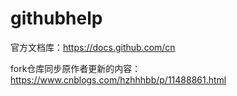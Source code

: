 # githubhelp
官方文档库：https://docs.github.com/cn

fork仓库同步原作者更新的内容：https://www.cnblogs.com/hzhhhbb/p/11488861.html
